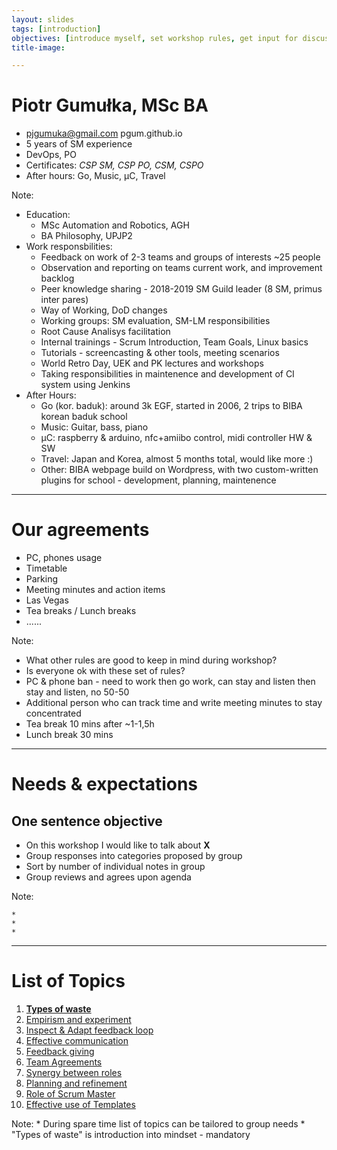 ```yaml
---
layout: slides
tags: [introduction]
objectives: [introduce myself, set workshop rules, get input for discussion, show prepared topics]
title-image:

---
```


# Piotr Gumułka, MSc BA

* pjgumuka@gmail.com pgum.github.io
* 5 years of SM experience  
* DevOps, PO  
* Certificates: *CSP SM, CSP PO, CSM, CSPO*  
* After hours: Go, Music, μC, Travel

Note:

* Education:
  * MSc Automation and Robotics, AGH
  * BA Philosophy, UPJP2
* Work responsbilities:
  * Feedback on work of 2-3 teams and groups of interests ~25 people  
  * Observation and reporting on teams current work, and improvement backlog  
  * Peer knowledge sharing - 2018-2019 SM Guild leader (8 SM, primus inter pares)
  * Way of Working, DoD changes
  * Working groups: SM evaluation, SM-LM responsibilities
  * Root Cause Analisys facilitation
  * Internal trainings - Scrum Introduction, Team Goals, Linux basics
  * Tutorials - screencasting & other tools, meeting scenarios
  * World Retro Day, UEK and PK lectures and workshops
  * Taking responsibilities in maintenence and development of CI system using Jenkins
* After Hours:
  * Go (kor. baduk): around 3k EGF, started in 2006, 2 trips to BIBA korean baduk school
  * Music: Guitar, bass, piano
  * μC: raspberry & arduino, nfc+amiibo control, midi controller HW & SW
  * Travel: Japan and Korea, almost 5 months total, would like more :)
  * Other: BIBA webpage build on Wordpress, with two custom-written plugins for school - development, planning, maintenence

---

# Our agreements

* PC, phones usage
* Timetable
* Parking
* Meeting minutes and action items 
* Las Vegas
* Tea breaks / Lunch breaks
* ......

Note:

* What other rules are good to keep in mind during workshop?
* Is everyone ok with these set of rules?
* PC & phone ban - need to work then go work, can stay and listen then stay and listen, no 50-50
* Additional person who can track time and write meeting minutes to stay concentrated
* Tea break 10 mins after ~1-1,5h 
* Lunch break 30 mins

---

# Needs & expectations

## One sentence objective

* On this workshop I would like to talk about **X**
* Group responses into categories proposed by group
* Sort by number of individual notes in group
* Group reviews and agrees upon agenda

Note:

    * 
    *
    *

---

# List of Topics

<style scoped>  
    section { font-size: 18pt; }  
</style>

1. [**Types of waste**](/slides/types_of_waste)
2. [Empirism and experiment](/slides/empirism_and_experiment)
3. [Inspect & Adapt feedback loop](/slides/inspect_and_adapt_feedback_loop)
4. [Effective communication](/slides/effective_communication)
5. [Feedback giving](s/lides/feedback_giving)
6. [Team Agreements](/slides/team_agreements)
7. [Synergy between roles](/slides/synergy_between_roles)
8. [Planning and refinement](/slides/planning_and_refinement)
9. [Role of Scrum Master](/slides/role_of_scrum_master)
10. [Effective use of Templates](/slides/effective_use_of_templates)

Note:
    * During spare time list of topics can be tailored to group needs
    * "Types of waste" is introduction into mindset - mandatory


[horizon]: ../imgs/dominik-lange-ZUvF7qEIcVI-unsplash.jpg "Photo by Dominik Lange on Unsplash https://unsplash.com/photos/ZUvF7qEIcVI"
[piotr]: ../imgs/pjg.PNG "Piotr Gumulka"
[common agreement]: ../imgs/cody-hiscox-Hp5Acad1H0k-unsplash.jpg "Photo by Cody Hiscox on Unsplash https://unsplash.com/photos/Hp5Acad1H0k"
[backlog of needs]: ../imgs/thomas-kinto-y94LEl6ESWc-unsplash.jpg "Photo by Thomas Kinto on Unsplash https://unsplash.com/photos/y94LEl6ESWc"
[topics]: ../imgs/inaki-del-olmo-NIJuEQw0RKg-unsplash.jpg "Photo by Iñaki del Olmo on Unsplash https://unsplash.com/photos/NIJuEQw0RKg"
